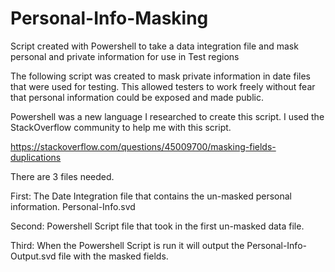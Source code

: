 # Personal-Info-Masking
Script created with Powershell to take a data integration file and mask personal and private information for use in Test regions

The following script was created to mask private information in date files that were used for testing. This allowed testers to work freely without fear that personal information could be exposed and made public.

Powershell was a new language I researched to create this script. I used the StackOverflow community to help me with this script.

https://stackoverflow.com/questions/45009700/masking-fields-duplications

There are 3 files needed.

First: The Date Integration file that contains the un-masked personal information. Personal-Info.svd

Second: Powershell Script file that took in the first un-masked data file.

Third: When the Powershell Script is run it will output the Personal-Info-Output.svd file with the masked fields.
